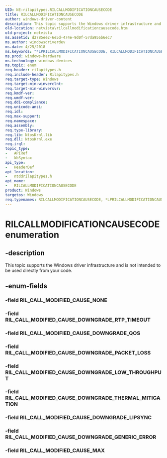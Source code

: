 ```yaml
---
UID: NE:rilapitypes.RILCALLMODIFICATIONCAUSECODE
title: RILCALLMODIFICATIONCAUSECODE
author: windows-driver-content
description: This topic supports the Windows driver infrastructure and is not intended to be used directly from your code.
old-location: netvista\rilcallmodificationcausecode.htm
old-project: netvista
ms.assetid: d2785ee2-6e5d-474e-9d0f-57da956b6ec7
ms.author: windowsdriverdev
ms.date: 4/25/2018
ms.keywords: "*LPRILCALLMODIFICATIONCAUSECODE, RILCALLMODIFICATIONCAUSECODE, RILCALLMODIFICATIONCAUSECODE enumeration [Network Drivers Starting with Windows Vista], RIL_CALL_MODIFIED_CAUSE_DOWNGRADE_GENERIC_ERROR, RIL_CALL_MODIFIED_CAUSE_DOWNGRADE_LIPSYNC, RIL_CALL_MODIFIED_CAUSE_DOWNGRADE_LOW_THROUGHPUT, RIL_CALL_MODIFIED_CAUSE_DOWNGRADE_PACKET_LOSS, RIL_CALL_MODIFIED_CAUSE_DOWNGRADE_QOS, RIL_CALL_MODIFIED_CAUSE_DOWNGRADE_RTP_TIMEOUT, RIL_CALL_MODIFIED_CAUSE_DOWNGRADE_THERMAL_MITIGATION, RIL_CALL_MODIFIED_CAUSE_MAX, netvista.rilcallmodificationcausecode, ntddrilapitypes/RILCALLMODIFICATIONCAUSECODE, ntddrilapitypes/RIL_CALL_MODIFIED_CAUSE_DOWNGRADE_GENERIC_ERROR, ntddrilapitypes/RIL_CALL_MODIFIED_CAUSE_DOWNGRADE_LIPSYNC, ntddrilapitypes/RIL_CALL_MODIFIED_CAUSE_DOWNGRADE_LOW_THROUGHPUT, ntddrilapitypes/RIL_CALL_MODIFIED_CAUSE_DOWNGRADE_PACKET_LOSS, ntddrilapitypes/RIL_CALL_MODIFIED_CAUSE_DOWNGRADE_QOS, ntddrilapitypes/RIL_CALL_MODIFIED_CAUSE_DOWNGRADE_RTP_TIMEOUT, ntddrilapitypes/RIL_CALL_MODIFIED_CAUSE_DOWNGRADE_THERMAL_MITIGATION, ntddrilapitypes/RIL_CALL_MODIFIED_CAUSE_MAX"
ms.prod: windows-hardware
ms.technology: windows-devices
ms.topic: enum
req.header: rilapitypes.h
req.include-header: Rilapitypes.h
req.target-type: Windows
req.target-min-winverclnt: 
req.target-min-winversvr: 
req.kmdf-ver: 
req.umdf-ver: 
req.ddi-compliance: 
req.unicode-ansi: 
req.idl: 
req.max-support: 
req.namespace: 
req.assembly: 
req.type-library: 
req.lib: NtosKrnl.lib
req.dll: NtosKrnl.exe
req.irql: 
topic_type:
-	APIRef
-	kbSyntax
api_type:
-	HeaderDef
api_location:
-	ntddrilapitypes.h
api_name:
-	RILCALLMODIFICATIONCAUSECODE
product: Windows
targetos: Windows
req.typenames: RILCALLMODIFICATIONCAUSECODE, *LPRILCALLMODIFICATIONCAUSECODE
---
```


# RILCALLMODIFICATIONCAUSECODE enumeration


## -description


This topic supports the Windows driver infrastructure and is not intended to be used directly from your code.


## -enum-fields




### -field RIL_CALL_MODIFIED_CAUSE_NONE


### -field RIL_CALL_MODIFIED_CAUSE_DOWNGRADE_RTP_TIMEOUT


### -field RIL_CALL_MODIFIED_CAUSE_DOWNGRADE_QOS


### -field RIL_CALL_MODIFIED_CAUSE_DOWNGRADE_PACKET_LOSS


### -field RIL_CALL_MODIFIED_CAUSE_DOWNGRADE_LOW_THROUGHPUT


### -field RIL_CALL_MODIFIED_CAUSE_DOWNGRADE_THERMAL_MITIGATION


### -field RIL_CALL_MODIFIED_CAUSE_DOWNGRADE_LIPSYNC


### -field RIL_CALL_MODIFIED_CAUSE_DOWNGRADE_GENERIC_ERROR


### -field RIL_CALL_MODIFIED_CAUSE_MAX

